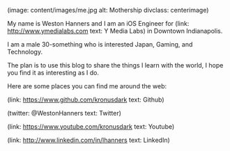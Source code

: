<!--
Title: About Me
Page: true
Template: page
-->

(image: content/images/me.jpg alt: Mothership divclass: centerimage)

My name is Weston Hanners and I am an iOS Engineer for (link: http://www.ymedialabs.com text: Y Media Labs) in Downtown Indianapolis. 

I am a male 30-something who is interested Japan, Gaming, and Technology. 

The plan is to use this blog to share the things I learn with the world, I hope you find it as interesting as I do.

Here are some places you can find me around the web:

(link: https://www.github.com/kronusdark text: Github)

(twitter: @WestonHanners text: Twitter)

(link: https://www.youtube.com/kronusdark text: Youtube)

(link: http://www.linkedin.com/in/lhanners text: LinkedIn)